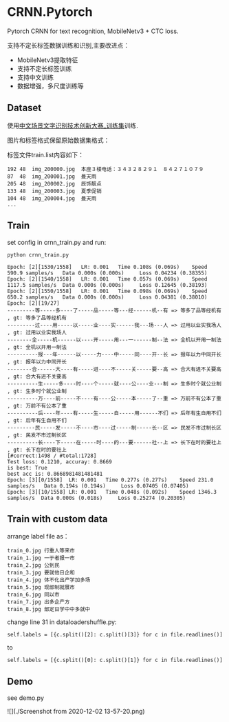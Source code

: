 # CRNN.Pytorch
Pytorch CRNN for text recognition, MobileNetv3 + CTC loss.

支持不定长标签数据训练和识别,主要改进点：

- MobileNetv3提取特征
- 支持不定长标签训练
- 支持中文训练
- 数据增强，多尺度训练等

## Dataset

使用[中文场景文字识别技术创新大赛_训练集](https://aistudio.baidu.com/aistudio/datasetdetail/8429)训练.

图片和标签格式保留原始数据集格式：

标签文件train.list内容如下：

```
192	48	img_200000.jpg	本座３楼电话：３４３２８２９１　８４２７１０７９
87	48	img_200001.jpg	曼天雨
205	48	img_200002.jpg	辰饰靓点
133	48	img_200003.jpg	夏季促销
104	48	img_200004.jpg	曼天雨
...
```

## Train

set config in crnn_train.py and run:

```
python crnn_train.py
```

```
Epoch: [2][1530/1558]	LR: 0.001	Time 0.108s (0.069s)	Speed 590.9 samples/s	Data 0.000s (0.000s)	 Loss 0.04234 (0.38355)	
Epoch: [2][1540/1558]	LR: 0.001	Time 0.057s (0.069s)	Speed 1117.5 samples/s	Data 0.000s (0.000s)	 Loss 0.12645 (0.38193)	
Epoch: [2][1550/1558]	LR: 0.001	Time 0.098s (0.069s)	Speed 650.2 samples/s	Data 0.000s (0.000s)	 Loss 0.04381 (0.38010)	
Epoch: [2][19/27]
---------等-----多----了-----品-----等---经------机--有 => 等多了品等经机有            , gt: 等多了品等经机有            
---------过----用-----以-----业----实------我---场---人 => 过用以业实我场人            , gt: 过用以业实我场人            
--------全-----机------以----开-----用---一------制--法 => 全机以开用一制法            , gt: 全机以开用一制法            
----------报---年------以-----力----中-----同----开--长 => 报年以力中同开长            , gt: 报年以力中同开长            
--------合------大----有-----进----不-----关-----要--高 => 合大有进不关要高            , gt: 合大有进不关要高            
----------生-----多----时----个-----就----公----业---制 => 生多时个就公业制            , gt: 生多时个就公业制            
----------万----前-----不----有----公-----本-----了--重 => 万前不有公本了重            , gt: 万前不有公本了重            
----------后----年----有-----生-----自-----用------不们 => 后年有生自用不们            , gt: 后年有生自用不们            
---------民-----发-----不----市----过-----制-----长--区 => 民发不市过制长区            , gt: 民发不市过制长区            
----------长----下-----在-----时----的---要------社--上 => 长下在时的要社上            , gt: 长下在时的要社上            
[#correct:1498 / #total:1728]
Test loss: 0.1210, accuray: 0.8669
is best: True
best acc is: 0.8668981481481481
Epoch: [3][0/1558]	LR: 0.001	Time 0.277s (0.277s)	Speed 231.0 samples/s	Data 0.194s (0.194s)	 Loss 0.07405 (0.07405)	
Epoch: [3][10/1558]	LR: 0.001	Time 0.048s (0.092s)	Speed 1346.3 samples/s	Data 0.000s (0.018s)	 Loss 0.25274 (0.20305)
```

## Train with custom data

arrange label file as：

```
train_0.jpg 行重人等来市
train_1.jpg 一于者报一市
train_2.jpg 公到民
train_3.jpg 要就他日企和
train_4.jpg 体不化出产学加多场
train_5.jpg 现部制就展市
train_6.jpg 同以市
train_7.jpg 出多企产方
train_8.jpg 部定日学中中多就中
```

change line 31 in dataloadershuffle.py:

```
self.labels = [{c.split()[2]: c.split()[3]} for c in file.readlines()]
```

to

```
self.labels = [{c.split()[0]: c.split()[1]} for c in file.readlines()]
```

## Demo

see demo.py

![](./Screenshot from 2020-12-02 13-57-20.png)




